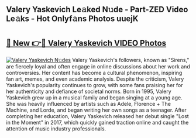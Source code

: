 ## Valery Yaskevich Le𝚊ked N𝚞de - Part-ZED Video Le𝚊ks - Hot Onlyf𝚊ns Photos uuejK

# <h2><a href="http://ab23324.deff.icu/?id=Valery+Yaskevich">🔗 New 👉🔴 Valery Yaskevich VIDEO Photos</a></h2>

[![Valery Yaskevich N𝚞des](https://i.imgur.com/rIISA9y.gif)](http://ab23324.deff.icu/?id=Valery+Yaskevich)
Valery Yaskevich's followers, known as "Sirens," are fiercely loyal and often engage in online discussions about her work and controversies. Her content has become a cultural phenomenon, inspiring fan art, memes, and even academic analysis. Despite the criticism, Valery Yaskevich's popularity continues to grow, with some fans praising her for her authenticity and defiance of societal norms. Born in 1995, Valery Yaskevich grew up in a musical family and began singing at a young age. She was heavily influenced by artists such as Adele, Florence + The Machine, and Lorde, and began writing her own songs as a teenager. After completing her education, Valery Yaskevich released her debut single "Lost in the Moment" in 2017, which quickly gained traction online and caught the attention of music industry professionals.
